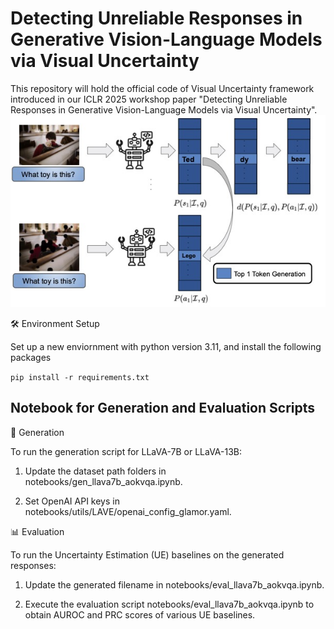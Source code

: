 # Detecting Unreliable Responses in Generative Vision-Language Models via Visual Uncertainty
This repository will hold the official code of Visual Uncertainty framework introduced in our ICLR 2025 workshop paper "Detecting Unreliable Responses in Generative Vision-Language Models via Visual Uncertainty".
![](VisualUE.jpg)

🛠 Environment Setup

Set up a new enviornment with python version 3.11, and install the following packages

```pip install -r requirements.txt    ```


## Notebook for Generation and Evaluation Scripts

📝 Generation

To run the generation script for LLaVA-7B or LLaVA-13B:

1. Update the dataset path folders in notebooks/gen_llava7b_aokvqa.ipynb.

2. Set OpenAI API keys in notebooks/utils/LAVE/openai_config_glamor.yaml.

📊 Evaluation

To run the Uncertainty Estimation (UE) baselines on the generated responses:

1. Update the generated filename in notebooks/eval_llava7b_aokvqa.ipynb.

2. Execute the evaluation script notebooks/eval_llava7b_aokvqa.ipynb to obtain AUROC and PRC scores of various UE baselines.






